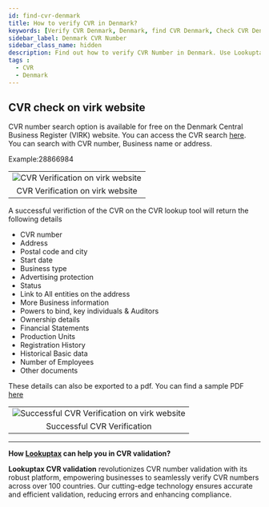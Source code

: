 ```yaml
---
id: find-cvr-denmark
title: How to verify CVR in Denmark?
keywords: [Verify CVR Denmark, Denmark, find CVR Denmark, Check CVR Denmark, CVR number,virkcvr ]
sidebar_label: Denmark CVR Number
sidebar_class_name: hidden
description: Find out how to verify CVR Number in Denmark. Use Lookuptax for hassle-free validation of CVR Number in Denmark.
tags : 
  - CVR
  - Denmark
---
```


## CVR check on virk website

CVR number search option is available for free on the Denmark Central Business Register (VIRK) website. You can access the CVR search [here](https://datacvr.virk.dk/). You can search with CVR number, Business name or address.

Example:28866984

<table align="center" border="0px" border-color="#dedede"><tr><td>
  <img src="/docs/img/verify/cvr-denmark.PNG" alt="CVR Verification on virk website" title="CVR Verification on virk website"/>
  </td></tr>
  <tr><td align="center">CVR Verification on virk website</td></tr>
</table>

A successful verifiction of the CVR on the CVR lookup tool will return the following details

* CVR number
* Address
* Postal code and city
* Start date
* Business type
* Advertising protection
* Status
* Link to All entities on the address
* More Business information
* Powers to bind, key individuals & Auditors
* Ownership details
* Financial Statements
* Production Units
* Registration History
* Historical Basic data
* Number of Employees
* Other documents

These details can also be exported to a pdf. You can find a sample PDF [here](/files/cvr-sample.pdf)




<table align="center" border="0px" border-color="#dedede"><tr><td>
  <img src="/docs/img/verify/cvr-details.jpg" alt="Successful CVR Verification on virk website" title="Successful CVR Verification on virk website"/>
  </td></tr>
  <tr><td align="center">Successful CVR Verification</td></tr>
</table>




----
**How [Lookuptax](https://lookuptax.com/) can help you in CVR validation?**

**Lookuptax CVR validation** revolutionizes CVR number validation with its robust platform, empowering businesses to seamlessly verify CVR numbers across over 100 countries. Our cutting-edge technology ensures accurate and efficient validation, reducing errors and enhancing compliance.